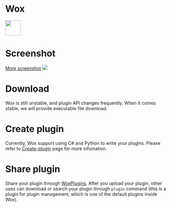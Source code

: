 Wox
=========
<img src="http://ww3.sinaimg.cn/large/5d7c1fa4tw1ed0s9k0c2zj20740743yh.jpg" height="48" />

Screenshot
=========

<a href="https://github.com/qianlifeng/Wox/wiki/Screenshot">More screenshot</a>
<img src="http://ww4.sinaimg.cn/large/684a4a64gw1ec8rwdmqvbg20zk0m8qih.gif" />

Download
=========

Wox is still unstable, and plugin API changes frequently. When it comes stable, we will provide executable file download.


Create plugin
=========

Currently, Wox support using C# and Python to write your plugins. Please refer to [Create-plugin](https://github.com/qianlifeng/Wox/wiki/Create-plugins) page for more infomation.

Share plugin
=========

Share your plugin through <a href="http://plugin.getwox.com/">WoxPlugins</a>. After you upload your plugin, other uses can download or search your plugin through `plugin` command (this is a plugin for plugin management, which is one of the default plugins inside Wox).
